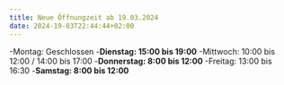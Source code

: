 ```yaml
---
title: Neue Öffnungzeit ab 19.03.2024
date: 2024-19-03T22:44:44+02:00
---
```

-Montag: Geschlossen
-**Dienstag: 15:00 bis 19:00**
-Mittwoch: 10:00 bis 12:00 / 14:00 bis 17:00
-**Donnerstag: 8:00 bis 12:00**
-Freitag: 13:00 bis 16:30
-**Samstag: 8:00 bis 12:00**

